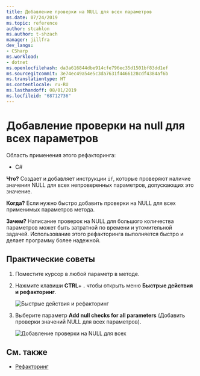 ```yaml
---
title: Добавление проверки на NULL для всех параметров
ms.date: 07/24/2019
ms.topic: reference
author: stcahlon
ms.author: t-shzach
manager: jillfra
dev_langs:
- CSharp
ms.workload:
- dotnet
ms.openlocfilehash: da3a616844dbe914cfe796ec35d1501bf83dd1ef
ms.sourcegitcommit: 3e74ec49a54e5c3da7631f4466128cdf4384af6b
ms.translationtype: HT
ms.contentlocale: ru-RU
ms.lasthandoff: 08/01/2019
ms.locfileid: "68712736"
---
```

# <a name="add-null-checks-for-all-parameters"></a>Добавление проверки на null для всех параметров 

Область применения этого рефакторинга: 

- C# 

**Что?** Создает и добавляет инструкции `if`, которые проверяют наличие значения NULL для всех непроверенных параметров, допускающих это значение. 

**Когда?** Если нужно быстро добавить проверки на NULL для всех применимых параметров метода.

**Зачем?** Написание проверок на NULL для большого количества параметров может быть затратной по времени и утомительной задачей. Использование этого рефакторинга выполняется быстро и делает программу более надежной.  

## <a name="how-to"></a>Практические советы 

1. Поместите курсор в любой параметр в методе.

2. Нажмите клавиши **CTRL**+ **.** чтобы открыть меню **Быстрые действия и рефакторинг**.

   ![Быстрые действия и рефакторинг](media/add-null-checks-for-all-parameters.png)
   
3. Выберите параметр **Add null checks for all parameters** (Добавить проверки значений NULL для всех параметров).

   ![Добавление проверки на NULL для всех](media/add-null-checks-for-all.png) 

## <a name="see-also"></a>См. также 

- [Рефакторинг](../refactoring-in-visual-studio.md) 
